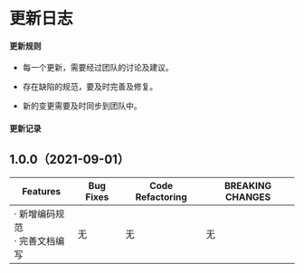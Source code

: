 # 更新日志

#### 更新规则

* 每一个更新，需要经过团队的讨论及建议。

* 存在缺陷的规范，要及时完善及修复。

* 新的变更需要及时同步到团队中。

#### 更新记录

## 1.0.0（2021-09-01）

| Features | Bug Fixes | Code Refactoring | BREAKING CHANGES |
| --- | --- | --- | --- |
| · 新增编码规范 <br />· 完善文档编写 | 无 | 无 | 无 |
